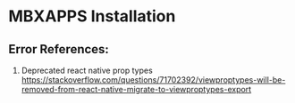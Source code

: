 # MBXAPPS Installation

## Error References:

1. Deprecated react native prop types
   https://stackoverflow.com/questions/71702392/viewproptypes-will-be-removed-from-react-native-migrate-to-viewproptypes-export
